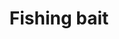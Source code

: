 ---
layout: item
title: Fishing bait
item-id: 313
datatable: true
id: 313
name: "Fishing bait"
members: false
lowalch: 1
highalch: 1
examine: "For use with a fishing rod."
monsters:
  - id: 26
    name: "Zombie"
    members: false
    combat_level: 13
    wiki_url: "https://oldschool.runescape.wiki/w/Zombie#Level_13"
    drops:
      - quantity: "5"
        rarity: 0.2890625
        drop_requirements: null
      - quantity: "7"
        rarity: 0.203125
        drop_requirements: null
      - quantity: "3"
        rarity: 0.328125
        drop_requirements: null
      - quantity: "4"
        rarity: 0.1953125
        drop_requirements: null
  - id: 42
    name: "Zombie"
    members: false
    combat_level: 18
    wiki_url: "https://oldschool.runescape.wiki/w/Zombie#Level_18"
    drops:
      - quantity: "5"
        rarity: 0.2890625
        drop_requirements: null
      - quantity: "7"
        rarity: 0.203125
        drop_requirements: null
      - quantity: "3"
        rarity: 0.328125
        drop_requirements: null
      - quantity: "4"
        rarity: 0.1953125
        drop_requirements: null
  - id: 49
    name: "Zombie"
    members: false
    combat_level: 24
    wiki_url: "https://oldschool.runescape.wiki/w/Zombie#Level_24"
    drops:
      - quantity: "5"
        rarity: 0.2890625
        drop_requirements: null
      - quantity: "7"
        rarity: 0.203125
        drop_requirements: null
      - quantity: "3"
        rarity: 0.328125
        drop_requirements: null
      - quantity: "4"
        rarity: 0.1953125
        drop_requirements: null
  - id: 64
    name: "Zombie"
    members: true
    combat_level: 25
    wiki_url: "https://oldschool.runescape.wiki/w/Zombie_(Entrana_Dungeon)#1"
    drops:
      - quantity: "5"
        rarity: 0.359375
        drop_requirements: null
  - id: 100
    name: "Rock Crab"
    members: true
    combat_level: 13
    wiki_url: "https://oldschool.runescape.wiki/w/Rock_Crab#Active"
    drops:
      - quantity: "10"
        rarity: 0.015625
        drop_requirements: null
  - id: 414
    name: "Banshee"
    members: true
    combat_level: 23
    wiki_url: "https://oldschool.runescape.wiki/w/Banshee"
    drops:
      - quantity: "15"
        rarity: 0.171875
        drop_requirements: null
      - quantity: "7"
        rarity: 0.0390625
        drop_requirements: null
  - id: 513
    name: "Mugger"
    members: false
    combat_level: 6
    wiki_url: "https://oldschool.runescape.wiki/w/Mugger"
    drops:
      - quantity: "1"
        rarity: 0.046875
        drop_requirements: null
  - id: 526
    name: "Rogue"
    members: true
    combat_level: 15
    wiki_url: "https://oldschool.runescape.wiki/w/Rogue#Level_15"
    drops:
      - quantity: "1"
        rarity: 0.0390625
        drop_requirements: null
  - id: 561
    name: "Sorebones"
    members: true
    combat_level: 57
    wiki_url: "https://oldschool.runescape.wiki/w/Sorebones"
    drops:
      - quantity: "10"
        rarity: 0.171875
        drop_requirements: null
  - id: 563
    name: "Zombie pirate"
    members: true
    combat_level: 57
    wiki_url: "https://oldschool.runescape.wiki/w/Zombie_pirate#7"
    drops:
      - quantity: "7"
        rarity: 0.1640625
        drop_requirements: null
      - quantity: "10"
        rarity: 0.0390625
        drop_requirements: null
  - id: 619
    name: "Zombie swab"
    members: true
    combat_level: 55
    wiki_url: "https://oldschool.runescape.wiki/w/Zombie_swab#1"
    drops:
      - quantity: "7"
        rarity: 0.1640625
        drop_requirements: null
      - quantity: "10"
        rarity: 0.0390625
        drop_requirements: null
  - id: 946
    name: "Ghast"
    members: true
    combat_level: 30
    wiki_url: "https://oldschool.runescape.wiki/w/Ghast"
    drops:
      - quantity: "7"
        rarity: 0.203125
        drop_requirements: null
  - id: 970
    name: "Dagannoth"
    members: true
    combat_level: 74
    wiki_url: "https://oldschool.runescape.wiki/w/Dagannoth#Level_74_(1)"
    drops:
      - quantity: "50"
        rarity: 0.015625
        drop_requirements: null
  - id: 973
    name: "Dagannoth"
    members: true
    combat_level: 92
    wiki_url: "https://oldschool.runescape.wiki/w/Dagannoth#Level_92_(1)"
    drops:
      - quantity: "50"
        rarity: 0.015625
        drop_requirements: null
  - id: 1097
    name: "Sea Snake Young"
    members: true
    combat_level: 90
    wiki_url: "https://oldschool.runescape.wiki/w/Sea_Snake_Young"
    drops:
      - quantity: "50"
        rarity: 0.03125
        drop_requirements: null
  - id: 1098
    name: "Sea Snake Hatchling"
    members: true
    combat_level: 62
    wiki_url: "https://oldschool.runescape.wiki/w/Sea_Snake_Hatchling"
    drops:
      - quantity: "50"
        rarity: 0.03125
        drop_requirements: null
  - id: 1101
    name: "Giant Sea Snake"
    members: true
    combat_level: 149
    wiki_url: "https://oldschool.runescape.wiki/w/Giant_Sea_Snake"
    drops:
      - quantity: "50"
        rarity: 0.03125
        drop_requirements: null
  - id: 1293
    name: "Afflicted"
    members: true
    combat_level: 37
    wiki_url: "https://oldschool.runescape.wiki/w/Afflicted#Level_37"
    drops:
      - quantity: "1"
        rarity: 0.0390625
        drop_requirements: null
  - id: 1294
    name: "Afflicted"
    members: true
    combat_level: 34
    wiki_url: "https://oldschool.runescape.wiki/w/Afflicted#Level_34"
    drops:
      - quantity: "1"
        rarity: 0.0390625
        drop_requirements: null
  - id: 1297
    name: "Afflicted"
    members: true
    combat_level: 32
    wiki_url: "https://oldschool.runescape.wiki/w/Afflicted#Level_32"
    drops:
      - quantity: "1"
        rarity: 0.0390625
        drop_requirements: null
  - id: 1298
    name: "Afflicted"
    members: true
    combat_level: 30
    wiki_url: "https://oldschool.runescape.wiki/w/Afflicted#Level_30"
    drops:
      - quantity: "1"
        rarity: 0.0390625
        drop_requirements: null
  - id: 1448
    name: "Thief"
    members: false
    combat_level: 16
    wiki_url: "https://oldschool.runescape.wiki/w/Thief#Standard"
    drops:
      - quantity: "1"
        rarity: 0.0390625
        drop_requirements: null
  - id: 2501
    name: "Zombie"
    members: false
    combat_level: 30
    wiki_url: "https://oldschool.runescape.wiki/w/Zombie#Level_30"
    drops:
      - quantity: "5"
        rarity: 0.2890625
        drop_requirements: null
      - quantity: "7"
        rarity: 0.203125
        drop_requirements: null
      - quantity: "3"
        rarity: 0.328125
        drop_requirements: null
      - quantity: "4"
        rarity: 0.1953125
        drop_requirements: null
  - id: 2504
    name: "Zombie"
    members: false
    combat_level: 44
    wiki_url: "https://oldschool.runescape.wiki/w/Zombie#Level_44"
    drops:
      - quantity: "5"
        rarity: 0.2890625
        drop_requirements: null
      - quantity: "7"
        rarity: 0.203125
        drop_requirements: null
      - quantity: "3"
        rarity: 0.328125
        drop_requirements: null
      - quantity: "4"
        rarity: 0.1953125
        drop_requirements: null
  - id: 2507
    name: "Zombie"
    members: false
    combat_level: 53
    wiki_url: "https://oldschool.runescape.wiki/w/Zombie#Level_53"
    drops:
      - quantity: "5"
        rarity: 0.2890625
        drop_requirements: null
      - quantity: "7"
        rarity: 0.203125
        drop_requirements: null
      - quantity: "3"
        rarity: 0.328125
        drop_requirements: null
      - quantity: "4"
        rarity: 0.1953125
        drop_requirements: null
  - id: 2514
    name: "Ankou"
    members: false
    combat_level: 75
    wiki_url: "https://oldschool.runescape.wiki/w/Ankou#Level_75"
    drops:
      - quantity: "60"
        rarity: 0.33
        drop_requirements: null
  - id: 2515
    name: "Ankou"
    members: false
    combat_level: 82
    wiki_url: "https://oldschool.runescape.wiki/w/Ankou#Level_82"
    drops:
      - quantity: "60"
        rarity: 0.33
        drop_requirements: null
  - id: 2516
    name: "Ankou"
    members: false
    combat_level: 86
    wiki_url: "https://oldschool.runescape.wiki/w/Ankou#Level_86"
    drops:
      - quantity: "60"
        rarity: 0.33
        drop_requirements: null
  - id: 2592
    name: "Mogre"
    members: true
    combat_level: 60
    wiki_url: "https://oldschool.runescape.wiki/w/Mogre"
    drops:
      - quantity: "5"
        rarity: 0.234375
        drop_requirements: null
      - quantity: "15"
        rarity: 0.078125
        drop_requirements: null
  - id: 3014
    name: "Man"
    members: false
    combat_level: 2
    wiki_url: "https://oldschool.runescape.wiki/w/Man#Blue_Moon_Inn"
    drops:
      - quantity: "1"
        rarity: 0.0390625
        drop_requirements: null
  - id: 3015
    name: "Woman"
    members: false
    combat_level: 2
    wiki_url: "https://oldschool.runescape.wiki/w/Woman"
    drops:
      - quantity: "1"
        rarity: 0.0390625
        drop_requirements: null
  - id: 3114
    name: "Farmer"
    members: false
    combat_level: 7
    wiki_url: "https://oldschool.runescape.wiki/w/Farmer"
    drops:
      - quantity: "1"
        rarity: 0.0390625
        drop_requirements: null
  - id: 3184
    name: "Dagannoth spawn"
    members: true
    combat_level: 42
    wiki_url: "https://oldschool.runescape.wiki/w/Dagannoth_spawn"
    drops:
      - quantity: "3"
        rarity: 0.078125
        drop_requirements: null
  - id: 3263
    name: "Drunken man"
    members: false
    combat_level: 3
    wiki_url: "https://oldschool.runescape.wiki/w/Drunken_man"
    drops:
      - quantity: "1"
        rarity: 0.0390625
        drop_requirements: null
  - id: 3279
    name: "Cuffs"
    members: false
    combat_level: 3
    wiki_url: "https://oldschool.runescape.wiki/w/Cuffs"
    drops:
      - quantity: "1"
        rarity: 0.0390625
        drop_requirements: null
  - id: 3280
    name: "Narf"
    members: false
    combat_level: 2
    wiki_url: "https://oldschool.runescape.wiki/w/Narf"
    drops:
      - quantity: "1"
        rarity: 0.0390625
        drop_requirements: null
  - id: 3281
    name: "Rusty"
    members: false
    combat_level: 2
    wiki_url: "https://oldschool.runescape.wiki/w/Rusty"
    drops:
      - quantity: "1"
        rarity: 0.0390625
        drop_requirements: null
  - id: 3282
    name: "Jeff"
    members: false
    combat_level: 2
    wiki_url: "https://oldschool.runescape.wiki/w/Jeff"
    drops:
      - quantity: "1"
        rarity: 0.0390625
        drop_requirements: null
  - id: 3284
    name: "Hengel"
    members: false
    combat_level: 2
    wiki_url: "https://oldschool.runescape.wiki/w/Hengel"
    drops:
      - quantity: "1"
        rarity: 0.0390625
        drop_requirements: null
  - id: 3285
    name: "Anja"
    members: false
    combat_level: 2
    wiki_url: "https://oldschool.runescape.wiki/w/Anja"
    drops:
      - quantity: "1"
        rarity: 0.0390625
        drop_requirements: null
  - id: 3292
    name: "Al-Kharid warrior"
    members: false
    combat_level: 9
    wiki_url: "https://oldschool.runescape.wiki/w/Al-Kharid_warrior"
    drops:
      - quantity: "1"
        rarity: 0.0390625
        drop_requirements: null
  - id: 4107
    name: "Breoca"
    members: true
    combat_level: 5
    wiki_url: "https://oldschool.runescape.wiki/w/Breoca"
    drops:
      - quantity: "1"
        rarity: 0.0390625
        drop_requirements: null
  - id: 4108
    name: "Ocga"
    members: true
    combat_level: 5
    wiki_url: "https://oldschool.runescape.wiki/w/Ocga"
    drops:
      - quantity: "1"
        rarity: 0.0390625
        drop_requirements: null
  - id: 4109
    name: "Penda"
    members: true
    combat_level: 5
    wiki_url: "https://oldschool.runescape.wiki/w/Penda"
    drops:
      - quantity: "1"
        rarity: 0.0390625
        drop_requirements: null
  - id: 4110
    name: "Hygd"
    members: true
    combat_level: 4
    wiki_url: "https://oldschool.runescape.wiki/w/Hygd"
    drops:
      - quantity: "1"
        rarity: 0.0390625
        drop_requirements: null
  - id: 4111
    name: "Ceolburg"
    members: true
    combat_level: 4
    wiki_url: "https://oldschool.runescape.wiki/w/Ceolburg"
    drops:
      - quantity: "1"
        rarity: 0.0390625
        drop_requirements: null
  - id: 4167
    name: "Outlaw"
    members: false
    combat_level: 32
    wiki_url: "https://oldschool.runescape.wiki/w/Outlaw"
    drops:
      - quantity: "1"
        rarity: 0.1171875
        drop_requirements: null
  - id: 4247
    name: "Thief"
    members: true
    combat_level: 14
    wiki_url: "https://oldschool.runescape.wiki/w/Thief#Monk's_Friend"
    drops:
      - quantity: "1"
        rarity: 0.0390625
        drop_requirements: null
  - id: 4800
    name: "Giant Lobster"
    members: true
    combat_level: 45
    wiki_url: "https://oldschool.runescape.wiki/w/Giant_lobster"
    drops:
      - quantity: "10"
        rarity: 0.015625
        drop_requirements: null
  - id: 5625
    name: "Ghast"
    members: true
    combat_level: 79
    wiki_url: "https://oldschool.runescape.wiki/w/Ghast"
    drops:
      - quantity: "7"
        rarity: 0.203125
        drop_requirements: null
  - id: 5626
    name: "Ghast"
    members: true
    combat_level: 109
    wiki_url: "https://oldschool.runescape.wiki/w/Ghast"
    drops:
      - quantity: "7"
        rarity: 0.203125
        drop_requirements: null
  - id: 5627
    name: "Ghast"
    members: true
    combat_level: 139
    wiki_url: "https://oldschool.runescape.wiki/w/Ghast"
    drops:
      - quantity: "7"
        rarity: 0.203125
        drop_requirements: null
  - id: 5935
    name: "Sand Crab"
    members: true
    combat_level: 15
    wiki_url: "https://oldschool.runescape.wiki/w/Sand_Crab#Active"
    drops:
      - quantity: "10"
        rarity: 0.015625
        drop_requirements: null
  - id: 6449
    name: "Zombie"
    members: true
    combat_level: 40
    wiki_url: "https://oldschool.runescape.wiki/w/Zombie_(Tarn's_Lair)#Level_40"
    drops:
      - quantity: "7"
        rarity: 0.0234375
        drop_requirements: null
  - id: 6450
    name: "Zombie"
    members: true
    combat_level: 42
    wiki_url: "https://oldschool.runescape.wiki/w/Zombie_(Tarn's_Lair)#Level_42"
    drops:
      - quantity: "7"
        rarity: 0.0234375
        drop_requirements: null
  - id: 6451
    name: "Zombie"
    members: true
    combat_level: 47
    wiki_url: "https://oldschool.runescape.wiki/w/Zombie_(Tarn's_Lair)#Level_47"
    drops:
      - quantity: "7"
        rarity: 0.0234375
        drop_requirements: null
  - id: 6452
    name: "Zombie"
    members: true
    combat_level: 50
    wiki_url: "https://oldschool.runescape.wiki/w/Zombie_(Tarn's_Lair)#Level_50"
    drops:
      - quantity: "7"
        rarity: 0.0234375
        drop_requirements: null
  - id: 6453
    name: "Zombie"
    members: true
    combat_level: 56
    wiki_url: "https://oldschool.runescape.wiki/w/Zombie_(Tarn's_Lair)#Level_56"
    drops:
      - quantity: "7"
        rarity: 0.0234375
        drop_requirements: null
  - id: 6454
    name: "Zombie"
    members: true
    combat_level: 61
    wiki_url: "https://oldschool.runescape.wiki/w/Zombie_(Tarn's_Lair)#Level_61"
    drops:
      - quantity: "7"
        rarity: 0.0234375
        drop_requirements: null
  - id: 6455
    name: "Zombie"
    members: true
    combat_level: 67
    wiki_url: "https://oldschool.runescape.wiki/w/Zombie_(Tarn's_Lair)#Level_67"
    drops:
      - quantity: "7"
        rarity: 0.0234375
        drop_requirements: null
  - id: 6456
    name: "Zombie"
    members: true
    combat_level: 70
    wiki_url: "https://oldschool.runescape.wiki/w/Zombie_(Tarn's_Lair)#Level_70"
    drops:
      - quantity: "7"
        rarity: 0.0234375
        drop_requirements: null
  - id: 6457
    name: "Zombie"
    members: true
    combat_level: 72
    wiki_url: "https://oldschool.runescape.wiki/w/Zombie_(Tarn's_Lair)#Level_72"
    drops:
      - quantity: "7"
        rarity: 0.0234375
        drop_requirements: null
  - id: 6458
    name: "Zombie"
    members: true
    combat_level: 76
    wiki_url: "https://oldschool.runescape.wiki/w/Zombie_(Tarn's_Lair)#Level_76"
    drops:
      - quantity: "7"
        rarity: 0.0234375
        drop_requirements: null
  - id: 6459
    name: "Zombie"
    members: true
    combat_level: 80
    wiki_url: "https://oldschool.runescape.wiki/w/Zombie_(Tarn's_Lair)#Level_80"
    drops:
      - quantity: "7"
        rarity: 0.0234375
        drop_requirements: null
  - id: 6460
    name: "Zombie"
    members: true
    combat_level: 85
    wiki_url: "https://oldschool.runescape.wiki/w/Zombie_(Tarn's_Lair)#Level_85"
    drops:
      - quantity: "7"
        rarity: 0.0234375
        drop_requirements: null
  - id: 6461
    name: "Zombie"
    members: true
    combat_level: 86
    wiki_url: "https://oldschool.runescape.wiki/w/Zombie_(Tarn's_Lair)#Level_86"
    drops:
      - quantity: "7"
        rarity: 0.0234375
        drop_requirements: null
  - id: 6462
    name: "Zombie"
    members: true
    combat_level: 90
    wiki_url: "https://oldschool.runescape.wiki/w/Zombie_(Tarn's_Lair)#Level_90"
    drops:
      - quantity: "7"
        rarity: 0.0234375
        drop_requirements: null
  - id: 6463
    name: "Zombie"
    members: true
    combat_level: 95
    wiki_url: "https://oldschool.runescape.wiki/w/Zombie_(Tarn's_Lair)#Level_95"
    drops:
      - quantity: "7"
        rarity: 0.0234375
        drop_requirements: null
  - id: 6464
    name: "Zombie"
    members: true
    combat_level: 98
    wiki_url: "https://oldschool.runescape.wiki/w/Zombie_(Tarn's_Lair)#Level_98"
    drops:
      - quantity: "7"
        rarity: 0.0234375
        drop_requirements: null
  - id: 6465
    name: "Zombie"
    members: true
    combat_level: 100
    wiki_url: "https://oldschool.runescape.wiki/w/Zombie_(Tarn's_Lair)#Level_100"
    drops:
      - quantity: "7"
        rarity: 0.0234375
        drop_requirements: null
  - id: 6466
    name: "Zombie"
    members: true
    combat_level: 81
    wiki_url: "https://oldschool.runescape.wiki/w/Zombie_(Tarn's_Lair)#Level_81"
    drops:
      - quantity: "7"
        rarity: 0.0234375
        drop_requirements: null
  - id: 6603
    name: "Rogue"
    members: true
    combat_level: 135
    wiki_url: "https://oldschool.runescape.wiki/w/Rogue#Level_135"
    drops:
      - quantity: "1"
        rarity: 0.0390625
        drop_requirements: null
  - id: 6732
    name: "River troll"
    members: true
    combat_level: 14
    wiki_url: "https://oldschool.runescape.wiki/w/River_troll#Level_14"
    drops:
      - quantity: "5"
        rarity: 0.2109375
        drop_requirements: null
      - quantity: "15"
        rarity: 0.0703125
        drop_requirements: null
      - quantity: "30"
        rarity: 0.1015625
        drop_requirements: null
      - quantity: "50"
        rarity: 0.015625
        drop_requirements: null
  - id: 6733
    name: "River troll"
    members: true
    combat_level: 29
    wiki_url: "https://oldschool.runescape.wiki/w/River_troll#Level_29"
    drops:
      - quantity: "5"
        rarity: 0.2109375
        drop_requirements: null
      - quantity: "15"
        rarity: 0.0703125
        drop_requirements: null
      - quantity: "30"
        rarity: 0.1015625
        drop_requirements: null
      - quantity: "50"
        rarity: 0.015625
        drop_requirements: null
  - id: 6734
    name: "River troll"
    members: true
    combat_level: 49
    wiki_url: "https://oldschool.runescape.wiki/w/River_troll#Level_49"
    drops:
      - quantity: "5"
        rarity: 0.2109375
        drop_requirements: null
      - quantity: "15"
        rarity: 0.0703125
        drop_requirements: null
      - quantity: "30"
        rarity: 0.1015625
        drop_requirements: null
      - quantity: "50"
        rarity: 0.015625
        drop_requirements: null
  - id: 6735
    name: "River troll"
    members: true
    combat_level: 79
    wiki_url: "https://oldschool.runescape.wiki/w/River_troll#Level_79"
    drops:
      - quantity: "5"
        rarity: 0.2109375
        drop_requirements: null
      - quantity: "15"
        rarity: 0.0703125
        drop_requirements: null
      - quantity: "30"
        rarity: 0.1015625
        drop_requirements: null
      - quantity: "50"
        rarity: 0.015625
        drop_requirements: null
  - id: 6736
    name: "River troll"
    members: true
    combat_level: 120
    wiki_url: "https://oldschool.runescape.wiki/w/River_troll#Level_120"
    drops:
      - quantity: "5"
        rarity: 0.2109375
        drop_requirements: null
      - quantity: "15"
        rarity: 0.0703125
        drop_requirements: null
      - quantity: "30"
        rarity: 0.1015625
        drop_requirements: null
      - quantity: "50"
        rarity: 0.015625
        drop_requirements: null
  - id: 6737
    name: "River troll"
    members: true
    combat_level: 159
    wiki_url: "https://oldschool.runescape.wiki/w/River_troll#Level_159"
    drops:
      - quantity: "5"
        rarity: 0.2109375
        drop_requirements: null
      - quantity: "15"
        rarity: 0.0703125
        drop_requirements: null
      - quantity: "30"
        rarity: 0.1015625
        drop_requirements: null
      - quantity: "50"
        rarity: 0.015625
        drop_requirements: null
  - id: 6741
    name: "Zombie"
    members: false
    combat_level: 159
    wiki_url: "https://oldschool.runescape.wiki/w/Zombie_(Sepulchre_of_Death)"
    drops:
      - quantity: "27,50"
        rarity: 0.125
        drop_requirements: null
  - id: 7257
    name: "Ankou"
    members: false
    combat_level: 95
    wiki_url: "https://oldschool.runescape.wiki/w/Ankou#Level_95"
    drops:
      - quantity: "60"
        rarity: 0.33
        drop_requirements: null
  - id: 7390
    name: "Screaming banshee"
    members: true
    combat_level: 70
    wiki_url: "https://oldschool.runescape.wiki/w/Screaming_banshee"
    drops:
      - quantity: "15"
        rarity: 0.171875
        drop_requirements: null
      - quantity: "7"
        rarity: 0.0390625
        drop_requirements: null
  - id: 7799
    name: "Ammonite Crab"
    members: true
    combat_level: 25
    wiki_url: "https://oldschool.runescape.wiki/w/Ammonite_Crab"
    drops:
      - quantity: "10"
        rarity: 0.015625
        drop_requirements: null
  - id: 7864
    name: "Ankou"
    members: false
    combat_level: 98
    wiki_url: "https://oldschool.runescape.wiki/w/Ankou#Level_98"
    drops:
      - quantity: "60"
        rarity: 0.33
        drop_requirements: null
  - id: 7916
    name: "Thief"
    members: true
    combat_level: 21
    wiki_url: "https://oldschool.runescape.wiki/w/Thief#The_Warrens"
    drops:
      - quantity: "1"
        rarity: 0.0390625
        drop_requirements: null
  - id: 8297
    name: "Swamp Crab"
    members: true
    combat_level: 55
    wiki_url: "https://oldschool.runescape.wiki/w/Swamp_Crab#Normal"
    drops:
      - quantity: "12"
        rarity: 0.015625
        drop_requirements: null
---